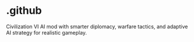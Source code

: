 # .github
Civilization VI AI mod with smarter diplomacy, warfare tactics, and adaptive AI strategy for realistic gameplay.
